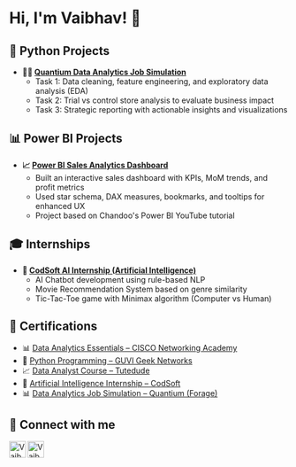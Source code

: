 <h1>Hi, I'm Vaibhav! 👋</h1>

<!-- Python Projects Section -->
<h2>🐍 Python Projects</h2>
<ul>
  <li>
    <strong>👨‍💻 <a href="https://github.com/VaibhavKela/Quantium-Data-Analytics-Simulation" target="_blank">
      Quantium Data Analytics Job Simulation</a></strong>
    <ul>
      <li>Task 1: Data cleaning, feature engineering, and exploratory data analysis (EDA)</li>
      <li>Task 2: Trial vs control store analysis to evaluate business impact</li>
      <li>Task 3: Strategic reporting with actionable insights and visualizations</li>
    </ul>
  </li>
</ul>

<!-- Power BI Projects Section -->
<h2>📊 Power BI Projects</h2>
<ul>
  <li>
    <strong>📈 <a href="https://github.com/VaibhavKela/PowerBI-Sales-Dashboard" target="_blank">
      Power BI Sales Analytics Dashboard</a></strong>
    <ul>
      <li>Built an interactive sales dashboard with KPIs, MoM trends, and profit metrics</li>
      <li>Used star schema, DAX measures, bookmarks, and tooltips for enhanced UX</li>
      <li>Project based on Chandoo's Power BI YouTube tutorial</li>
    </ul>
  </li>
</ul>

<!-- Internships Section -->
<h2>🎓 Internships</h2>
<ul>
  <li>
    <strong>🤖 <a href="https://github.com/VaibhavKela/CodSoft_Internship" target="_blank">
      CodSoft AI Internship (Artificial Intelligence)</a></strong>
    <ul>
      <li>AI Chatbot development using rule-based NLP</li>
      <li>Movie Recommendation System based on genre similarity</li>
      <li>Tic-Tac-Toe game with Minimax algorithm (Computer vs Human)</li>
    </ul>
  </li>
</ul>

<!-- Certifications Section -->
<h2>📜 Certifications</h2>
<ul>
  <li>📊 <a href="https://www.credly.com/badges/6cf51c8c-284a-4e3c-9496-ee68deb7ea26/linked_in?t=s2dq2g" target="_blank">
    Data Analytics Essentials – CISCO Networking Academy</a></li>
  <li>🐍 <a href="https://www.guvi.in/certificate?id=H9I09E96cS281141Yy" target="_blank">
    Python Programming – GUVI Geek Networks</a></li>
  <li>📈 <a href="https://upskill.tutedude.com/certificate/TD-VAIB-DA-1138" target="_blank">
    Data Analyst Course – Tutedude</a></li>
  <li>🤖 <a href="https://drive.google.com/file/d/1VabaJ0-hMpTovkpx9B5gMqzmIK7A3ONA/view" target="_blank">
    Artificial Intelligence Internship – CodSoft</a></li>
  <li>📊 <a href="https://forage-uploads-prod.s3.amazonaws.com/completion-certificates/32A6DqtsbF7LbKdcq/NkaC7knWtjSbi6aYv_32A6DqtsbF7LbKdcq_bdXqg29bcrtLAZPvn_1752436094178_completion_certificate.pdf" target="_blank">
    Data Analytics Job Simulation – Quantium (Forage)</a></li>
</ul>

<!-- Connect Section -->
<h2>🤳 Connect with me</h2>

<p>
  <a href="https://www.linkedin.com/in/vaibhav-kela-860189230" target="_blank">
    <img align="left" alt="Vaibhav | LinkedIn" width="30px" src="https://cdn.jsdelivr.net/npm/simple-icons@v3/icons/linkedin.svg" />
  </a>
  <a href="https://www.instagram.com/VAIBHAVKELA/" target="_blank">
    <img align="left" alt="Vaibhav | Instagram" width="30px" src="https://cdn.jsdelivr.net/npm/simple-icons@v3/icons/instagram.svg" />
  </a>
</p>
